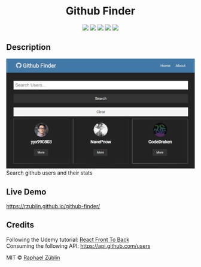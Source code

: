 <h1 align="center">Github Finder</h1>

<p align="center">

<img src="https://img.shields.io/badge/made%20by-raphaelzueblin-orange.svg" >

<img src="https://img.shields.io/badge/react-v16.13.1-blue.svg">

<img src="https://badges.frapsoft.com/os/v2/open-source.svg?v=103" >

<img src="https://img.shields.io/github/languages/top/Rzublin/github-finder">

<img src="https://img.shields.io/badge/License-MIT-green.svg">

</p>

## Description

<img src="/public/github-finder.png">
Search github users and their stats

## Live Demo

https://rzublin.github.io/github-finder/

## Credits

Following the Udemy tutorial: [React Front To Back](https://www.udemy.com/course/modern-react-front-to-back/)  
Consuming the following API: https://api.github.com/users

MIT © [Raphael Züblin](https://www.linkedin.com/in/raphael-z%C3%BCblin-4852391a0/)
